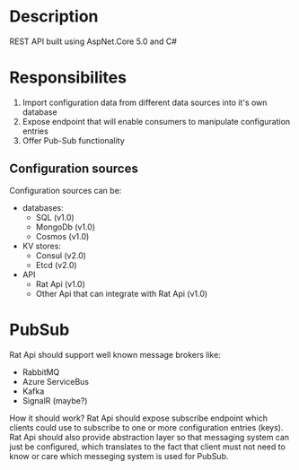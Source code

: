 # Description

REST API built using AspNet.Core 5.0 and C#

# Responsibilites

1. Import configuration data from different data sources into it's own database
2. Expose endpoint that will enable consumers to manipulate configuration entries
3. Offer Pub-Sub functionality

## Configuration sources
Configuration sources can be:
* databases:
  - SQL (v1.0)
  - MongoDb (v1.0)
  - Cosmos (v1.0)
* KV stores:
  - Consul (v2.0)
  - Etcd (v2.0)
* API
  - Rat Api (v1.0)
  - Other Api that can integrate with Rat Api (v1.0)

# PubSub
Rat Api should support well known message brokers like:
* RabbitMQ
* Azure ServiceBus
* Kafka
* SignalR (maybe?)

How it should work?
Rat Api should expose subscribe endpoint which clients could use to subscribe to one or more configuration entries (keys). Rat Api should also provide abstraction layer
so that messaging system can just be configured, which translates to the fact that client must not need to know or care which messeging system is used for PubSub. 
